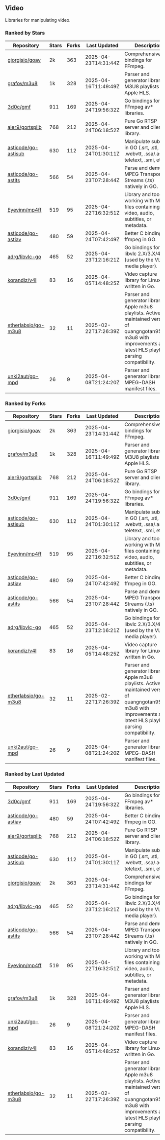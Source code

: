 ## Video

Libraries for manipulating video.

### Ranked by Stars

| Repository | Stars | Forks | Last Updated | Description | 
|------------|-------|-------|--------------|-------------|
| [giorgisio/goav](https://github.com/giorgisio/goav) | 2k | 363 | 2025-04-23T14:31:44Z |  Comprehensive Go bindings for FFmpeg. |
| [grafov/m3u8](https://github.com/grafov/m3u8) | 1k | 328 | 2025-04-16T11:49:49Z |  Parser and generator library of M3U8 playlists for Apple HLS. |
| [3d0c/gmf](https://github.com/3d0c/gmf) | 911 | 169 | 2025-04-24T19:56:32Z |  Go bindings for FFmpeg av\* libraries. |
| [aler9/gortsplib](https://github.com/aler9/gortsplib) | 768 | 212 | 2025-04-24T06:18:52Z |  Pure Go RTSP server and client library. |
| [asticode/go-astisub](https://github.com/asticode/go-astisub) | 630 | 112 | 2025-04-24T01:30:11Z |  Manipulate subtitles in GO (.srt, .stl, .ttml, .webvtt, .ssa/.ass, teletext, .smi, etc.). |
| [asticode/go-astits](https://github.com/asticode/go-astits) | 566 | 54 | 2025-04-23T07:28:44Z |  Parse and demux MPEG Transport Streams (.ts) natively in GO. |
| [Eyevinn/mp4ff](https://github.com/Eyevinn/mp4ff) | 519 | 95 | 2025-04-22T16:32:51Z |  Library and tools for working with MP4 files containing video, audio, subtitles, or metadata. |
| [asticode/go-astiav](https://github.com/asticode/go-astiav) | 480 | 59 | 2025-04-24T07:42:49Z |  Better C bindings for ffmpeg in GO. |
| [adrg/libvlc-go](https://github.com/adrg/libvlc-go) | 465 | 52 | 2025-04-23T12:16:21Z |  Go bindings for libvlc 2.X/3.X/4.X (used by the VLC media player). |
| [korandiz/v4l](https://github.com/korandiz/v4l) | 83 | 16 | 2025-04-05T14:48:25Z |  Video capture library for Linux, written in Go. |
| [etherlabsio/go-m3u8](https://github.com/etherlabsio/go-m3u8) | 32 | 11 | 2025-02-22T17:26:39Z |  Parser and generator library for Apple m3u8 playlists. Actively maintained version of quangngotan95/go-m3u8 with improvements and latest HLS playlist parsing compatibility. |
| [unki2aut/go-mpd](https://github.com/unki2aut/go-mpd) | 26 | 9 | 2025-04-08T21:24:20Z |  Parser and generator library for MPEG-DASH manifest files. |

### Ranked by Forks

| Repository | Stars | Forks | Last Updated | Description | 
|------------|-------|-------|--------------|-------------|
| [giorgisio/goav](https://github.com/giorgisio/goav) | 2k | 363 | 2025-04-23T14:31:44Z |  Comprehensive Go bindings for FFmpeg. |
| [grafov/m3u8](https://github.com/grafov/m3u8) | 1k | 328 | 2025-04-16T11:49:49Z |  Parser and generator library of M3U8 playlists for Apple HLS. |
| [aler9/gortsplib](https://github.com/aler9/gortsplib) | 768 | 212 | 2025-04-24T06:18:52Z |  Pure Go RTSP server and client library. |
| [3d0c/gmf](https://github.com/3d0c/gmf) | 911 | 169 | 2025-04-24T19:56:32Z |  Go bindings for FFmpeg av\* libraries. |
| [asticode/go-astisub](https://github.com/asticode/go-astisub) | 630 | 112 | 2025-04-24T01:30:11Z |  Manipulate subtitles in GO (.srt, .stl, .ttml, .webvtt, .ssa/.ass, teletext, .smi, etc.). |
| [Eyevinn/mp4ff](https://github.com/Eyevinn/mp4ff) | 519 | 95 | 2025-04-22T16:32:51Z |  Library and tools for working with MP4 files containing video, audio, subtitles, or metadata. |
| [asticode/go-astiav](https://github.com/asticode/go-astiav) | 480 | 59 | 2025-04-24T07:42:49Z |  Better C bindings for ffmpeg in GO. |
| [asticode/go-astits](https://github.com/asticode/go-astits) | 566 | 54 | 2025-04-23T07:28:44Z |  Parse and demux MPEG Transport Streams (.ts) natively in GO. |
| [adrg/libvlc-go](https://github.com/adrg/libvlc-go) | 465 | 52 | 2025-04-23T12:16:21Z |  Go bindings for libvlc 2.X/3.X/4.X (used by the VLC media player). |
| [korandiz/v4l](https://github.com/korandiz/v4l) | 83 | 16 | 2025-04-05T14:48:25Z |  Video capture library for Linux, written in Go. |
| [etherlabsio/go-m3u8](https://github.com/etherlabsio/go-m3u8) | 32 | 11 | 2025-02-22T17:26:39Z |  Parser and generator library for Apple m3u8 playlists. Actively maintained version of quangngotan95/go-m3u8 with improvements and latest HLS playlist parsing compatibility. |
| [unki2aut/go-mpd](https://github.com/unki2aut/go-mpd) | 26 | 9 | 2025-04-08T21:24:20Z |  Parser and generator library for MPEG-DASH manifest files. |

### Ranked by Last Updated

| Repository | Stars | Forks | Last Updated | Description | 
|------------|-------|-------|--------------|-------------|
| [3d0c/gmf](https://github.com/3d0c/gmf) | 911 | 169 | 2025-04-24T19:56:32Z |  Go bindings for FFmpeg av\* libraries. |
| [asticode/go-astiav](https://github.com/asticode/go-astiav) | 480 | 59 | 2025-04-24T07:42:49Z |  Better C bindings for ffmpeg in GO. |
| [aler9/gortsplib](https://github.com/aler9/gortsplib) | 768 | 212 | 2025-04-24T06:18:52Z |  Pure Go RTSP server and client library. |
| [asticode/go-astisub](https://github.com/asticode/go-astisub) | 630 | 112 | 2025-04-24T01:30:11Z |  Manipulate subtitles in GO (.srt, .stl, .ttml, .webvtt, .ssa/.ass, teletext, .smi, etc.). |
| [giorgisio/goav](https://github.com/giorgisio/goav) | 2k | 363 | 2025-04-23T14:31:44Z |  Comprehensive Go bindings for FFmpeg. |
| [adrg/libvlc-go](https://github.com/adrg/libvlc-go) | 465 | 52 | 2025-04-23T12:16:21Z |  Go bindings for libvlc 2.X/3.X/4.X (used by the VLC media player). |
| [asticode/go-astits](https://github.com/asticode/go-astits) | 566 | 54 | 2025-04-23T07:28:44Z |  Parse and demux MPEG Transport Streams (.ts) natively in GO. |
| [Eyevinn/mp4ff](https://github.com/Eyevinn/mp4ff) | 519 | 95 | 2025-04-22T16:32:51Z |  Library and tools for working with MP4 files containing video, audio, subtitles, or metadata. |
| [grafov/m3u8](https://github.com/grafov/m3u8) | 1k | 328 | 2025-04-16T11:49:49Z |  Parser and generator library of M3U8 playlists for Apple HLS. |
| [unki2aut/go-mpd](https://github.com/unki2aut/go-mpd) | 26 | 9 | 2025-04-08T21:24:20Z |  Parser and generator library for MPEG-DASH manifest files. |
| [korandiz/v4l](https://github.com/korandiz/v4l) | 83 | 16 | 2025-04-05T14:48:25Z |  Video capture library for Linux, written in Go. |
| [etherlabsio/go-m3u8](https://github.com/etherlabsio/go-m3u8) | 32 | 11 | 2025-02-22T17:26:39Z |  Parser and generator library for Apple m3u8 playlists. Actively maintained version of quangngotan95/go-m3u8 with improvements and latest HLS playlist parsing compatibility. |

